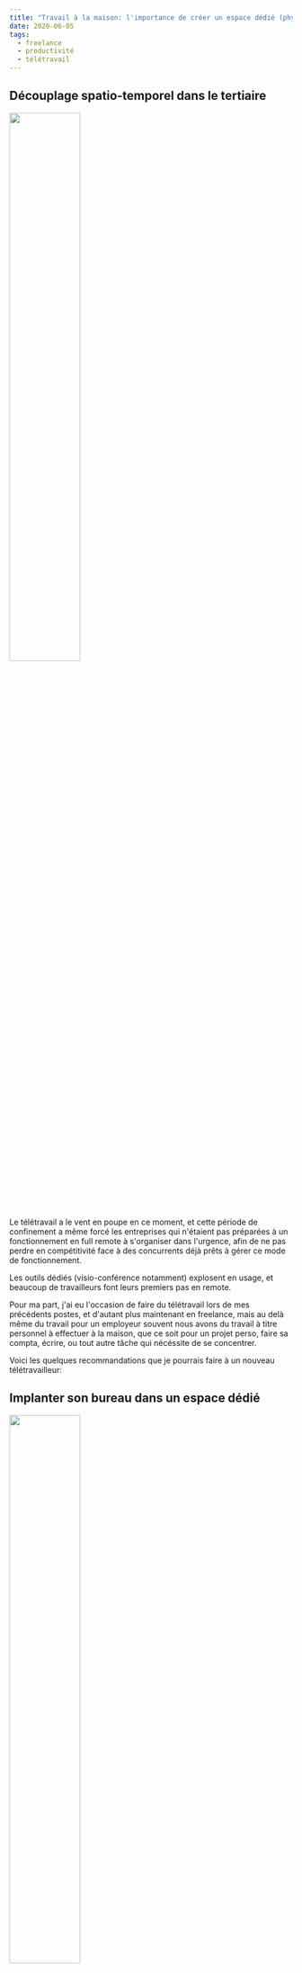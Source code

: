 ```yaml
---
title: "Travail à la maison: l'importance de créer un espace dédié (physiquement et mentalement)"
date: 2020-06-05
tags:
  - freelance
  - productivité
  - télétravail
---
```


## Découplage spatio-temporel dans le tertiaire

<img src="https://media.giphy.com/media/glvyCVWYJ21fq/source.gif" width="50%" />

Le télétravail a le vent en poupe en ce moment, et cette période de confinement a même forcé les entreprises qui n'étaient pas préparées à un fonctionnement en full remote à s'organiser dans l'urgence, afin de ne pas perdre en compétitivité face à des concurrents déjà prêts à gérer ce mode de fonctionnement.

Les outils dédiés (visio-conférence notamment) explosent en usage, et beaucoup de travailleurs font leurs premiers pas en remote.

Pour ma part, j'ai eu l'occasion de faire du télétravail lors de mes précédents postes, et d'autant plus maintenant en freelance, mais au delà même du travail pour un employeur souvent nous avons du travail à titre personnel à effectuer à la maison, que ce soit pour un projet perso, faire sa compta, écrire, ou tout autre tâche qui nécéssite de se concentrer.

Voici les quelques recommandations que je pourrais faire à un nouveau télétravailleur:

## Implanter son bureau dans un espace dédié

<img src="https://media.giphy.com/media/l4FsrYWEt8fqKM8kE/source.gif" width="50%" />

La maison concentre déjà une très grande partie de notre journée et de nos activités: dormir, petit déjeuner, dîner, cuisiner, regarder la dernière série Netflix, faire un apéro entre amis, jouer au dernier jeu vidéo, et que sais-je encore. Ces activités sont généralement des activités de loisir ou tout du moins qui ne nécéssitent pas forcément de se concentrer sur une et une seule chose à la fois et de résoudre des problèmes.

Lorsque l'on ajoute du travail à ce mélange, il va falloir conditionner le cerveau à intégrer le mode de fonctionnement qu'il connaît dans un contexte précis: Un environnement physique, des personnes que l'on croise dans cet environnement, et surtout des transitions qui permettent de faire un sas, à savoir le trajet domicile-travail.

Toutes ces informations participent à augmenter le niveau de conscience de ce que nous sommes en train de faire. Lorsque nous restont à la maison afin d'y travailler, j'ai pu constater qu'il est bien plus efficace de consacrer un espace dédié au travail, si possible clos pour éviter les bruits et sollicitations de la maison, dans lequel seules des activités productives seront accomplies: pas de jeux, films ou autre.

Cela contribue à se mettre dans le bain rapidement au début, rester concentrer pendant toute la session de travail, et peut-être le plus important permettre de "débrancher" lorsque le travail de la journée est accompli et qu'il est temps de s'extraire de celui-ci.

## Des rituels comme substituts aux trajets domicile-travail

<img src="https://media.giphy.com/media/3o72F5xIDp76AZifBe/source.gif" width="50%" />

La transition du trajet domicile-travail n'existant plus, je recommande aussi fortement la mise en place de rituels, au moins un rituel de début de journée, un rituel du midi et un rituel de fin de journée. Ceux-ci permettront d'ancrer des réflexes pavloviens qui vont renforcer la différenciation entre les moments de travail et le reste de la journée, que celle-ci soit en remote ou en présentiel.

Pour ma part, je commence la journée par un rituel du matin d'1h qui a pour but de me réveiller le corps et l'esprit, mais j'aurai l'occasion de faire un article sur le sujet tant celui-ci est important. Les caractéristiques qui nous intéréssent le plus ici c'est qu'il soit d'une durée fixe, avec les mêmes étapes, et qu'à la sortie de celui-ci nous soyons prêts pour attaquer la journée.

Le rituel du midi lui, vous le connaissez probablement, car en entreprise il règne en maître: Chacun a généralement ses petites habitudes, s'arrête à une heure précise, repas, café, etc, et la reprise se refait elle aussi à une heure régulière. Une habitude ici qui n'est pas si commune et que je recommande fortement c'est de faire une petite sieste entre 20 et 30 minutes, l'effet est radical sur la productivité du début d'après-midi.

Quant au rituel de fin de journée de travail, son objectif est de couper la journée, et pour l'instant je n'ai rien trouvé de mieux que 30 minutes de cardio sur un vélo elliptique pour se défouler et se vider la tête.

Avec l'espace physique dédié dans votre domicile, et des rituels de transition entre les différentes phases, on assure une continuité entre les journées en remote et en présentiel en raprochant les structures de celles-ci.
